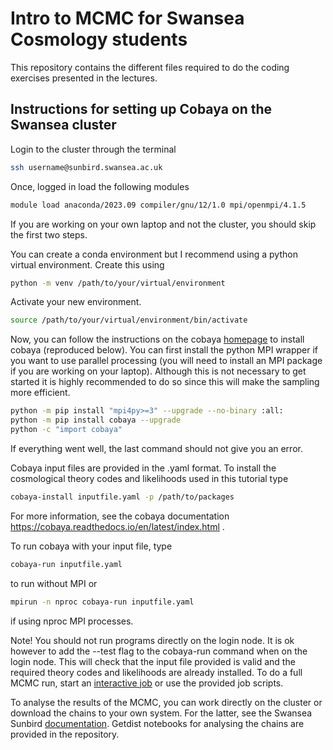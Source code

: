 # Intro to MCMC for Swansea Cosmology students

This repository contains the different files required to do the coding exercises presented in the lectures.

## Instructions for setting up Cobaya on the Swansea cluster

Login to the cluster through the terminal
```bash
ssh username@sunbird.swansea.ac.uk
```

Once, logged in load the following modules
```bash
module load anaconda/2023.09 compiler/gnu/12/1.0 mpi/openmpi/4.1.5
```
If you are working on your own laptop and not the cluster, you should skip the first two steps.

You can create a conda environment but I recommend using a python virtual environment. Create this using
```bash
python -m venv /path/to/your/virtual/environment
```

Activate your new environment.
```bash
source /path/to/your/virtual/environment/bin/activate
```

Now, you can follow the instructions on the cobaya [homepage](https://cobaya.readthedocs.io/en/latest/installation.html) to install cobaya (reproduced below). You can first install the python MPI wrapper if you want to use parallel processing (you will need to install an MPI package if you are working on your laptop). Although this is not necessary to get started it is highly recommended to do so since this will make the sampling more efficient.
```bash
python -m pip install "mpi4py>=3" --upgrade --no-binary :all:
python -m pip install cobaya --upgrade
python -c "import cobaya"
```
If everything went well, the last command should not give you an error.

Cobaya input files are provided in the .yaml format. To install the cosmological theory codes and likelihoods used in this tutorial type
```bash
cobaya-install inputfile.yaml -p /path/to/packages
```
For more information, see the cobaya documentation https://cobaya.readthedocs.io/en/latest/index.html .

To run cobaya with your input file, type
```bash
cobaya-run inputfile.yaml 
```
to run without MPI or 
```bash
mpirun -n nproc cobaya-run inputfile.yaml 
```
if using nproc MPI processes.

Note! You should not run programs directly on the login node. It is ok however to add the --test flag to the cobaya-run command when on the login node. This will check that the input file provided is valid and the required theory codes and likelihoods are already installed. To do a full MCMC run, start an [interactive job](https://supercomputingwales.github.io/SCW-tutorial/04-running-jobs/) or use the provided job scripts. 

To analyse the results of the MCMC, you can work directly on the cluster or download the chains to your own system. For the latter, see the Swansea Sunbird [documentation](https://supercomputingwales.github.io/SCW-tutorial/03-moving-data/). Getdist notebooks for analysing the chains are provided in the repository.



